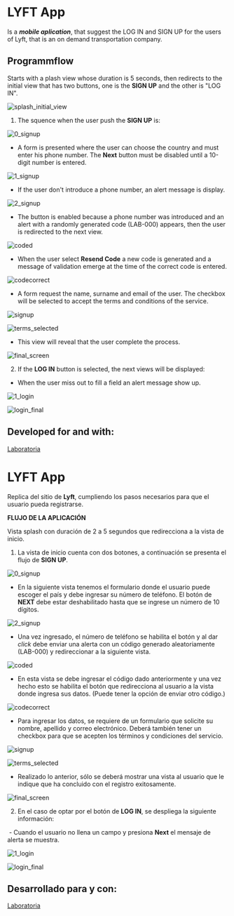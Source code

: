 # LYFT App

Is a ***mobile aplication***, that suggest the LOG IN and SIGN UP for the users of Lyft, that is an on demand transportation company.

## Programmflow 

Starts with a plash view whose duration is 5 seconds, then redirects to the initial view that has two buttons, one is the **SIGN UP** and  the other is "LOG IN".

![splash_initial_view](https://user-images.githubusercontent.com/32868919/38169401-8bdef79e-3526-11e8-9cd0-2a0beefccf1d.png)

1. The squence when the user push the **SIGN UP** is:

![0_signup](https://user-images.githubusercontent.com/32868919/38169460-aa55dc00-3527-11e8-958e-d8197389f101.png)

  - A form is presented where the user can choose the country and must enter his phone number. The **Next** button must be disabled until a 10-digit number is entered.

![1_signup](https://user-images.githubusercontent.com/32868919/38169447-9cef5c6c-3527-11e8-8c0b-89e184d4403f.png)

  - If the user don't introduce a phone number, an alert message is display.

![2_signup](https://user-images.githubusercontent.com/32868919/38169462-b9c355d2-3527-11e8-915a-4fdfcec0c817.png)

  - The button is enabled because a phone number was introduced and an alert with a randomly generated code (LAB-000) appears, then the user is redirected to the next view.

![coded](https://user-images.githubusercontent.com/32868919/38169477-281bf976-3528-11e8-8b7d-f2b726ba34bd.png)

  - When the user select **Resend Code** a new code is generated and a message of validation emerge at the time of the correct code is entered.

![codecorrect](https://user-images.githubusercontent.com/32868919/38169479-30e9de2e-3528-11e8-9cda-b7cae8a535f2.png)

  - A form request the name, surname and email of the user. The checkbox will be selected to accept the terms and conditions of the service.

![signup](https://user-images.githubusercontent.com/32868919/38169501-bbe44b2c-3528-11e8-95f1-5fc6e5a2e2f8.png)

![terms_selected](https://user-images.githubusercontent.com/32868919/38169506-dcacbd1c-3528-11e8-96ab-8ff14bfc0890.png)

  - This view will reveal that the user complete the process.

![final_screen](https://user-images.githubusercontent.com/32868919/38169511-f9b35ee8-3528-11e8-8ea7-1d20759a67de.png)

2. If the **LOG IN** button is selected, the next views will be displayed:

  - When the user miss out to fill a field an alert message show up.
  
![1_login](https://user-images.githubusercontent.com/32868919/38169602-b915aa14-352b-11e8-9c65-34080be07481.png)

![login_final](https://user-images.githubusercontent.com/32868919/38169603-badb2252-352b-11e8-95bf-c5568249c96e.png)


## Developed for and with:

[Laboratoria](http://laboratoria.la)

# LYFT App
Replica del sitio de **Lyft**, cumpliendo los pasos necesarios para que el usuario pueda registrarse.

**FLUJO DE LA APLICACIÓN**

Vista splash con duración de 2 a 5 segundos que redirecciona a la vista de inicio. 

1. La vista de inicio cuenta con dos botones, a continuación se presenta el flujo de **SIGN UP**.

![0_signup](https://user-images.githubusercontent.com/32868919/38169460-aa55dc00-3527-11e8-958e-d8197389f101.png)

  - En la siguiente vista tenemos el formulario donde el usuario puede escoger el país y debe ingresar su número de teléfono. El botón de **NEXT** debe estar deshabilitado hasta que se ingrese un número de 10 dígitos.

![2_signup](https://user-images.githubusercontent.com/32868919/38169462-b9c355d2-3527-11e8-915a-4fdfcec0c817.png)

  - Una vez ingresado, el número de teléfono se habilita el botón y al dar *click* debe enviar una alerta con un código generado aleatoriamente (LAB-000) y redireccionar a la siguiente vista.

![coded](https://user-images.githubusercontent.com/32868919/38169477-281bf976-3528-11e8-8b7d-f2b726ba34bd.png)

  - En esta vista se debe ingresar el código dado anteriormente y una vez hecho esto se habilita el botón que redirecciona al usuario a la vista donde ingresa sus datos. (Puede tener la opción de enviar otro código.)

![codecorrect](https://user-images.githubusercontent.com/32868919/38169479-30e9de2e-3528-11e8-9cda-b7cae8a535f2.png)

  - Para ingresar los datos, se requiere de un formulario que solicite su nombre, apellido y correo electrónico. Deberá también tener un checkbox para que se acepten los términos y condiciones del servicio.

![signup](https://user-images.githubusercontent.com/32868919/38169501-bbe44b2c-3528-11e8-95f1-5fc6e5a2e2f8.png)

![terms_selected](https://user-images.githubusercontent.com/32868919/38169506-dcacbd1c-3528-11e8-96ab-8ff14bfc0890.png)

  - Realizado lo anterior, sólo se deberá mostrar una vista al usuario que le indique que ha concluido con el registro exitosamente.

![final_screen](https://user-images.githubusercontent.com/32868919/38169511-f9b35ee8-3528-11e8-8ea7-1d20759a67de.png)

2. En el caso de optar por el botón de **LOG IN**, se despliega la siguiente información:

  - Cuando el usuario no llena un campo y presiona **Next** el mensaje de alerta se muestra.
  
![1_login](https://user-images.githubusercontent.com/32868919/38169602-b915aa14-352b-11e8-9c65-34080be07481.png)

![login_final](https://user-images.githubusercontent.com/32868919/38169603-badb2252-352b-11e8-95bf-c5568249c96e.png)

## Desarrollado para y con:

[Laboratoria](http://laboratoria.la)
